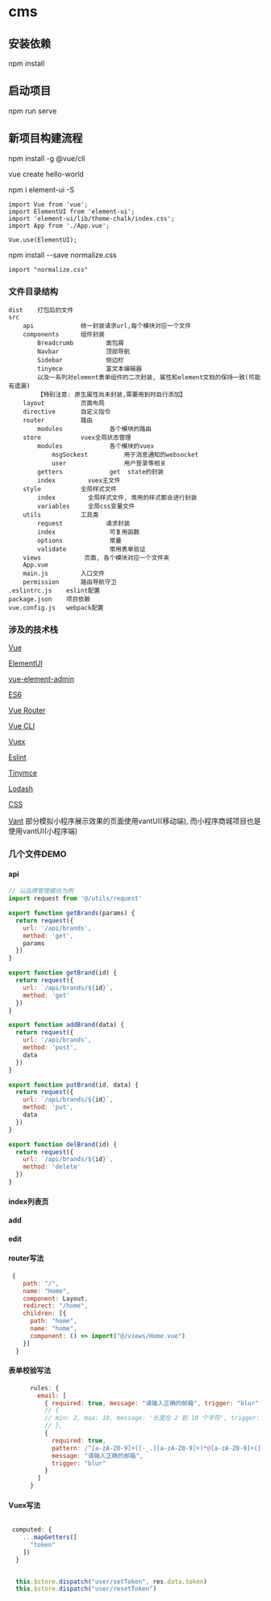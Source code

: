 # cms

## 安装依赖
npm install 
## 启动项目
npm run serve

## 新项目构建流程
npm install -g @vue/cli

vue create hello-world

npm i element-ui -S
```$xslt
import Vue from 'vue';
import ElementUI from 'element-ui';
import 'element-ui/lib/theme-chalk/index.css';
import App from './App.vue';

Vue.use(ElementUI);
```
npm install --save normalize.css
```$xslt
import "normalize.css"
```



### 文件目录结构
```$xslt
dist    打包后的文件
src 
    api             统一封装请求url,每个模块对应一个文件
    components      组件封装                
        Breadcrumb         面包屑
        Navbar             顶部导航
        Sidebar            侧边栏
        tinymce            富文本编辑器
        以及一系列对element表单组件的二次封装, 属性和element文档的保持一致(可能有遗漏)
        【特别注意: 原生属性尚未封装,需要用到时自行添加】                     
    layout          页面布局
    directive       自定义指令
    router          路由
        modules             各个模块的路由
    store           vuex全局状态管理
        modules             各个模块的vuex
            msgSockest          用于消息通知的websocket
            user                用户登录等相关
        getters             get  state的封装
        index         vuex主文件
    style           全局样式文件
        index         全局样式文件, 常用的样式都会进行封装
        variables     全局css变量文件
    utils           工具类
        request            请求封装
        index               可复用函数
        options             常量
        validate            常用表单验证
    views            页面, 各个模块对应一个文件夹
    App.vue     
    main.js         入口文件
    permission      路由导航守卫
.eslintrc.js    eslint配置
package.json    项目依赖
vue.config.js   webpack配置

``` 

### 涉及的技术栈

<a href="https://cn.vuejs.org/v2/guide/">Vue</a>

<a href="https://element.eleme.cn/#/zh-CN/component/installation">ElementUI</a>

<a href="https://panjiachen.gitee.io/vue-element-admin-site/zh/guide/#%E5%8A%9F%E8%83%BD">vue-element-admin</a>

<a href="https://es6.ruanyifeng.com/">ES6</a>

<a href="https://router.vuejs.org/zh/">Vue Router</a>

<a href="https://cli.vuejs.org/zh/guide/">Vue CLI</a>

<a href="https://vuex.vuejs.org/zh/">Vuex</a>

<a href="https://eslint.bootcss.com/docs/rules/">Eslint</a>

<a href="http://tinymce.ax-z.cn/">Tinymce</a>

<a href="https://www.lodashjs.com/">Lodash</a>

<a href="http://css.cuishifeng.cn/">CSS</a>

<a href="https://youzan.github.io/vant-weapp/#/field">Vant</a>
部分模拟小程序展示效果的页面使用vantUI(移动端), 而小程序商城项目也是使用vantUI(小程序端) 



### 几个文件DEMO

#### api
```javascript
// 以品牌管理模块为例
import request from '@/utils/request'

export function getBrands(params) {
  return request({
    url: '/api/brands',
    method: 'get',
    params
  })
}

export function getBrand(id) {
  return request({
    url: `/api/brands/${id}`,
    method: 'get'
  })
}

export function addBrand(data) {
  return request({
    url: '/api/brands',
    method: 'post',
    data
  })
}

export function putBrand(id, data) {
  return request({
    url: `/api/brands/${id}`,
    method: 'put',
    data
  })
}

export function delBrand(id) {
  return request({
    url: `/api/brands/${id}`,
    method: 'delete'
  })
}

```

#### index列表页

#### add

#### edit

#### router写法
```javascript
 {
    path: "/",
    name: "Home",
    component: Layout,
    redirect: "/home",
    children: [{
      path: "home",
      name: "home",
      component: () => import("@/views/Home.vue")
    }]
  }
```
#### 表单校验写法
```javascript
      rules: {
        email: [
          { required: true, message: "请输入正确的邮箱", trigger: "blur" },
          // {
          // min: 2, max: 10, message: '长度在 2 到 10 个字符', trigger: 'blur',
          // },
          {
            required: true,
            pattern: /^[a-zA-Z0-9]+([-_.][a-zA-Z0-9]+)*@[a-zA-Z0-9]+([-_.][a-zA-Z0-9]+)*\.[a-z]{2,}$/,
            message: "请输入正确的邮箱",
            trigger: "blur"
          }
        ]
      }
```

#### Vuex写法
```javascript

 computed: {
    ...mapGetters([
      "token"
    ])
  }


  this.$store.dispatch("user/setToken", res.data.token)
  this.$store.dispatch("user/resetToken")
```

